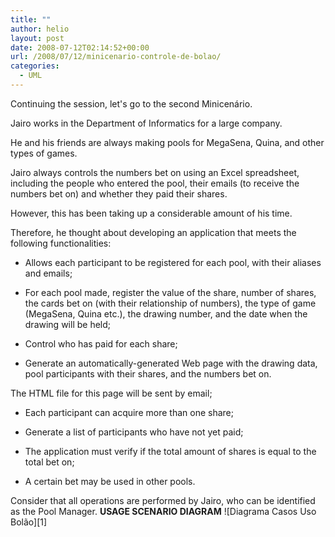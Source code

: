 ```yaml
---
title: ""
author: helio
layout: post
date: 2008-07-12T02:14:52+00:00
url: /2008/07/12/minicenario-controle-de-bolao/
categories:
  - UML
---
```


Continuing the session, let's go to the second Minicenário.

Jairo works in the Department of Informatics for a large company.

He and his friends are always making pools for MegaSena, Quina, and other types of games.

Jairo always controls the numbers bet on using an Excel spreadsheet, including the people who entered the pool, their emails (to receive the numbers bet on) and whether they paid their shares.

However, this has been taking up a considerable amount of his time.

Therefore, he thought about developing an application that meets the following functionalities:

 - Allows each participant to be registered for each pool, with their aliases and emails;

 - For each pool made, register the value of the share, number of shares, the cards bet on (with their relationship of numbers), the type of game (MegaSena, Quina etc.), the drawing number, and the date when the drawing will be held;

 - Control who has paid for each share;

 - Generate an automatically-generated Web page with the drawing data, pool participants with their shares, and the numbers bet on.

The HTML file for this page will be sent by email;

 - Each participant can acquire more than one share;

 - Generate a list of participants who have not yet paid;

 - The application must verify if the total amount of shares is equal to the total bet on;

 - A certain bet may be used in other pools.

Consider that all operations are performed by Jairo, who can be identified as the Pool Manager. **USAGE SCENARIO DIAGRAM** ![Diagrama Casos Uso Bolão][1]